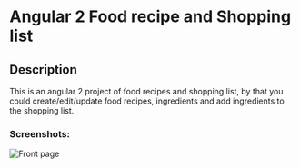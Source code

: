 # Angular 2 Food recipe and Shopping list

## Description
This is an angular 2 project of food recipes and shopping list, by that you could create/edit/update food recipes, ingredients and add ingredients to the shopping list. 

### Screenshots:
![Front page](https://c5.staticflickr.com/6/5717/30296199140_03fe518a81_b.jpg)
